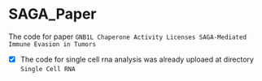 # SAGA_Paper
The code for paper `GNB1L Chaperone Activity Licenses SAGA-Mediated Immune Evasion in Tumors`

- [x] The code for single cell rna analysis was already uploaed at directory `Single Cell RNA`
